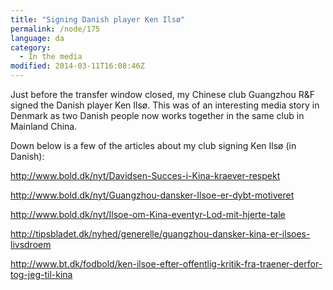 ```yaml
---
title: "Signing Danish player Ken Ilsø"
permalink: /node/175
language: da
category:
  - In the media
modified: 2014-03-11T16:08:46Z
---
```


Just before the transfer window closed, my Chinese club Guangzhou R&F signed the Danish player Ken Ilsø. This was of an interesting media story in Denmark as two Danish people now works together in the same club in Mainland China.

Down below is a few of the articles about my club signing Ken Ilsø (in Danish):

<http://www.bold.dk/nyt/Davidsen-Succes-i-Kina-kraever-respekt>

<http://www.bold.dk/nyt/Guangzhou-dansker-Ilsoe-er-dybt-motiveret>

<http://www.bold.dk/nyt/Ilsoe-om-Kina-eventyr-Lod-mit-hjerte-tale>

<http://tipsbladet.dk/nyhed/generelle/guangzhou-dansker-kina-er-ilsoes-livsdroem>

<http://www.bt.dk/fodbold/ken-ilsoe-efter-offentlig-kritik-fra-traener-derfor-tog-jeg-til-kina>
